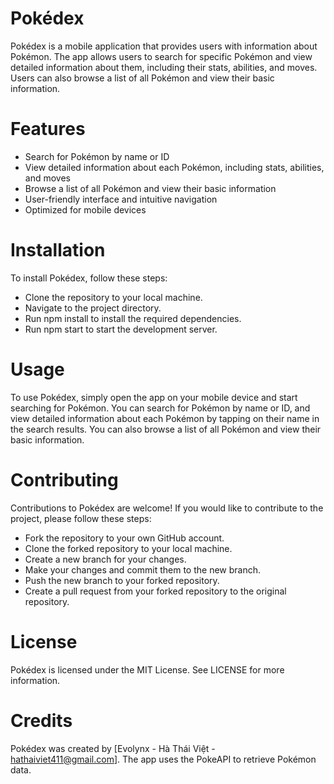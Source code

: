 # Pokédex
Pokédex is a mobile application that provides users with information about Pokémon. The app allows users to search for specific Pokémon and view detailed information about them, including their stats, abilities, and moves. Users can also browse a list of all Pokémon and view their basic information.

# Features
- Search for Pokémon by name or ID
- View detailed information about each Pokémon, including stats, abilities, and moves
- Browse a list of all Pokémon and view their basic information
- User-friendly interface and intuitive navigation
- Optimized for mobile devices
# Installation
To install Pokédex, follow these steps:

- Clone the repository to your local machine.
- Navigate to the project directory.
- Run npm install to install the required dependencies.
- Run npm start to start the development server.
# Usage
To use Pokédex, simply open the app on your mobile device and start searching for Pokémon. You can search for Pokémon by name or ID, and view detailed information about each Pokémon by tapping on their name in the search results. You can also browse a list of all Pokémon and view their basic information.

# Contributing
Contributions to Pokédex are welcome! If you would like to contribute to the project, please follow these steps:

- Fork the repository to your own GitHub account.
- Clone the forked repository to your local machine.
- Create a new branch for your changes.
- Make your changes and commit them to the new branch.
- Push the new branch to your forked repository.
- Create a pull request from your forked repository to the original repository.
# License
Pokédex is licensed under the MIT License. See LICENSE for more information.

# Credits
Pokédex was created by [Evolynx - Hà Thái Việt - hathaiviet411@gmail.com]. The app uses the PokeAPI to retrieve Pokémon data.